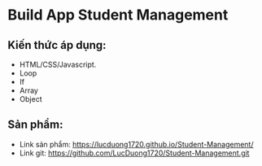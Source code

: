 # Build App Student Management

## Kiến thức áp dụng:
- HTML/CSS/Javascript.
- Loop 
- If
- Array
- Object


## Sản phẩm:
- Link sản phẩm: https://lucduong1720.github.io/Student-Management/
- Link git: https://github.com/LucDuong1720/Student-Management.git 